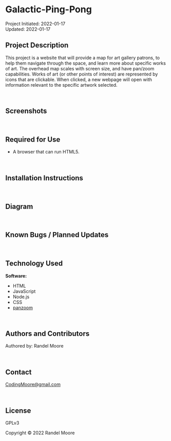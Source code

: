 # **Galactic-Ping-Pong**
Project Initiated: 2022-01-17<br/>
Updated: 2022-01-17


## **Project Description**
This project is a website that will provide a map for art gallery patrons, to help them navigate through the space, and learn more about specific works of art.  The overhead map scales with screen size, and have pan/zoom capabilities. Works of art (or other points of interest) are represented by icons that are clickable.  When clicked, a new webpage will open with information relevant to the specific artwork selected. 

<br/>

## **Screenshots**
<br/>

## **Required for Use**
* A browser that can run HTML5.

<br/>

## **Installation Instructions**

<br/>

## **Diagram**

<br/>

## **Known Bugs / Planned Updates**

<br/>

## **Technology Used**

__Software:__<br/>
* HTML<br/>
* JavaScript<br/>
* Node.js<br/>
* CSS<br/>
* [panzoom](https://github.com/timmywil/panzoom)

<br/>

## **Authors and Contributors**
Authored by: Randel Moore

<br/>

## **Contact**
CodingMoore@gmail.com

<br/>

## **License**

GPLv3

Copyright © 2022 Randel Moore